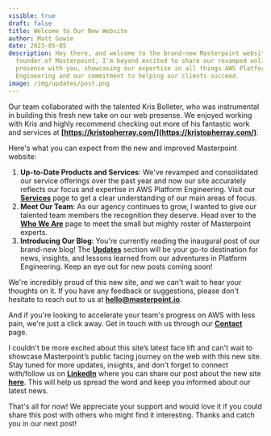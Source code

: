 ```yaml
---
visible: true
draft: false
title: Welcome to Our New Website
author: Matt Gowie
date: 2023-05-05
description: Hey there, and welcome to the brand-new Masterpoint website! As the
  founder of Masterpoint, I'm beyond excited to share our revamped online
  presence with you, showcasing our expertise in all things AWS Platform
  Engineering and our commitment to helping our clients succeed.
image: /img/updates/post.png
---
```


Our team collaborated with the talented Kris Bolleter, who was instrumental in building this fresh new take on our web presense. We enjoyed working with Kris and highly recommend checking out more of his fantastic work and services at **[https://kristopherray.com/](https://kristopherray.com/)**.

Here's what you can expect from the new and improved Masterpoint website:

1. **Up-to-Date Products and Services**: We've revamped and consolidated our service offerings over the past year and now our site accurately reflects our focus and expertise in AWS Platform Engineering. Visit our **[Services](https://masterpoint.netlify.app/services/)** page to get a clear understanding of our main areas of focus.
2. **Meet Our Team**: As our agency continues to grow, I wanted to give our talented team members the recognition they deserve. Head over to the **[Who We Are](https://masterpoint.netlify.app/who-we-are/)** page to meet the small but mighty roster of Masterpoint experts.
3. **Introducing Our Blog**: You're currently reading the inaugural post of our brand-new blog! The **[Updates](https://masterpoint.netlify.app/updates/)** section will be your go-to destination for news, insights, and lessons learned from our adventures in Platform Engineering. Keep an eye out for new posts coming soon!

We're incredibly proud of this new site, and we can't wait to hear your thoughts on it. If you have any feedback or suggestions, please don't hesitate to reach out to us at **[hello@masterpoint.io](mailto:hello@masterpoint.io)**.

And if you're looking to accelerate your team's progress on AWS with less pain, we're just a click away. Get in touch with us through our **[Contact](https://masterpoint.netlify.app/contact/)** page.

I couldn't be more excited about this site’s latest face lift and can't wait to showcase Masterpoint’s public facing journey on the web with this new site. Stay tuned for more updates, insights, and don't forget to connect with/follow us on **[LinkedIn](https://www.linkedin.com/company/masterpoint-consulting/)** where you can share our post about the new site **[here]()**. This will help us spread the word and keep you informed about our latest news.

That's all for now! We appreciate your support and would love it if you could share this post with others who might find it interesting. Thanks and catch you in our next post!
